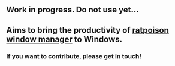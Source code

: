 ## Work in progress. Do not use yet...

## Aims to bring the productivity of [ratpoison](http://www.nongnu.org/ratpoison/) [window manager](http://ratpoison.wxcvbn.org/cgi-bin/wiki.pl) to Windows.

### If you want to contribute, please get in touch!
